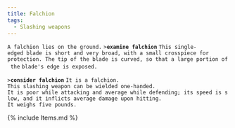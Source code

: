 ```yaml
---
title: Falchion
tags:
  - Slashing weapons
---
```

`A falchion lies on the ground.`
`>`**`examine falchion`**
`This single-edged blade is short and very broad, with a small crosspiece for`
`protection. The tip of the blade is curved, so that a large portion of the`
`blade's edge is exposed.`

`>`**`consider falchion`**
`It is a falchion.`
`This slashing weapon can be wielded one-handed.`
`It is poor while attacking and average while defending; its speed is slow, and it inflicts average damage upon hitting.`
`It weighs five pounds.`

{% include Items.md %}
